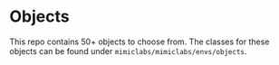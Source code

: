 # Objects

This repo contains 50+ objects to choose from. The classes for these objects can be found under `mimiclabs/mimiclabs/envs/objects`.